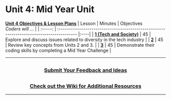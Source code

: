 # Unit 4: Mid Year Unit
[**Unit 4 Objectives & Lesson Plans**]() 
|                                                        Lesson                                                         | Minutes | Objectives <br> _Coders will ..._                                                        |
| :-----: | :--------------------------------------------------------------------------------------- |:----|
|     [**1 (Tech and Society)**]()     |   45    | Explore and discuss issues related to diversity in the tech industry |
|     [**2**]()     |   45    | Review key concepts from Units 2 and 3.         |
|     [**3**]()     |   45    | Demonstrate their coding skills by completing a Mid Year Challenge          |

---
## <h3 align="center"><a href="https://docs.google.com/forms/d/e/1FAIpQLSc4oUNSthmU63TqlzUOOWd3buX3tGVIPRNDm0tsLB_nOONRLQ/viewform">Submit Your Feedback and Ideas</a></h3>

## <h3 align="center"><a href="https://github.com/itscodenation/curriculum-21-22/wiki">Check out the Wiki for Additional Resources</a></h3>

---
